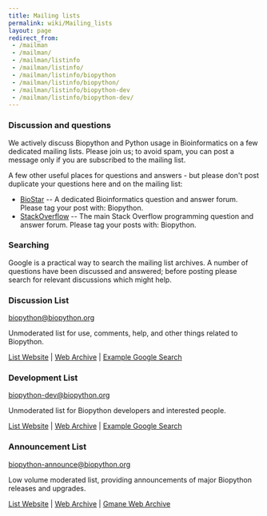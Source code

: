 ```yaml
---
title: Mailing lists
permalink: wiki/Mailing_lists
layout: page
redirect_from:
 - /mailman
 - /mailman/
 - /mailman/listinfo
 - /mailman/listinfo/
 - /mailman/listinfo/biopython
 - /mailman/listinfo/biopython/
 - /mailman/listinfo/biopython-dev
 - /mailman/listinfo/biopython-dev/
---
```


### Discussion and questions

We actively discuss Biopython and Python usage in Bioinformatics on a
few dedicated mailing lists. Please join us; to avoid spam, you can post
a message only if you are subscribed to the mailing list.

A few other useful places for questions and answers - but please don't
post duplicate your questions here and on the mailing list:

-   [BioStar](https://www.biostars.org/) -- A dedicated
    Bioinformatics question and answer forum. Please tag your post
    with: Biopython.
-   [StackOverflow](http://stackoverflow.com/questions/tagged/biopython)
    -- The main Stack Overflow programming question and answer forum.
    Please tag your posts with: Biopython.

### Searching

Google is a practical way to search the mailing list archives. A number
of questions have been discussed and answered; before posting please
search for relevant discussions which might help.

### Discussion List

<biopython@biopython.org>

Unmoderated list for use, comments, help, and other things related to
Biopython.

[List Website](http://lists.open-bio.org/mailman/listinfo/biopython/) |
[Web Archive](http://lists.open-bio.org/pipermail/biopython/) |
[Example Google Search](https://www.google.co.uk/search?q=example+url%3Ahttp%3A%2F%2Flists.open-bio.org%2Fpipermail%2Fbiopython%2F)

### Development List

<biopython-dev@biopython.org>

Unmoderated list for Biopython developers and interested people.

[List Website](http://lists.open-bio.org/mailman/listinfo/biopython-dev/) |
[Web Archive](http://lists.open-bio.org/pipermail/biopython-dev/) |
[Example Google Search](https://www.google.co.uk/search?q=example+url%3Ahttp%3A%2F%2Flists.open-bio.org%2Fpipermail%2Fbiopython%2F)

### Announcement List

<biopython-announce@biopython.org>

Low volume moderated list, providing announcements of major Biopython
releases and upgrades.

[List Website](http://lists.open-bio.org/mailman/listinfo/biopython-announce/) |
[Web Archive](http://lists.open-bio.org/pipermail/biopython-announce/) |
[Gmane Web Archive](http://dir.gmane.org/gmane.comp.python.bio.announce)
